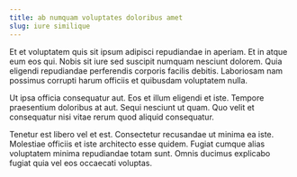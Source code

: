 ```yaml
---
title: ab numquam voluptates doloribus amet
slug: iure similique
---
```


Et et voluptatem quis sit ipsum adipisci repudiandae in aperiam. Et in atque eum eos qui. Nobis sit iure sed suscipit numquam nesciunt dolorem. Quia eligendi repudiandae perferendis corporis facilis debitis. Laboriosam nam possimus corrupti harum officiis et quibusdam voluptatem nulla.

Ut ipsa officia consequatur aut. Eos et illum eligendi et iste. Tempore praesentium doloribus at aut. Sequi nesciunt ut quam. Quo velit et consequatur nisi vitae rerum quod aliquid consequatur.

Tenetur est libero vel et est. Consectetur recusandae ut minima ea iste. Molestiae officiis et iste architecto esse quidem. Fugiat cumque alias voluptatem minima repudiandae totam sunt. Omnis ducimus explicabo fugiat quia vel eos occaecati voluptas.
